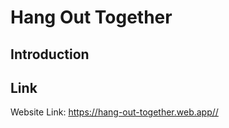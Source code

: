 # Hang Out Together

## Introduction

## Link
Website Link: <https://hang-out-together.web.app//><br/>

